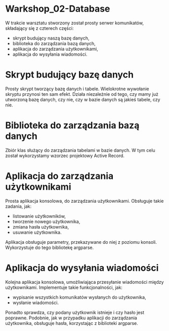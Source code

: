 # Warkshop_02-Database

W trakcie warsztatu stworzony został prosty serwer komunikatów, składający się z czterech części:

- skrypt budujący naszą bazę danych,
- biblioteka do zarządzania bazą danych,
- aplikacja do zarządzania użytkownikami,
- aplikacja do wysyłania wiadomości.

# Skrypt budujący bazę danych

Prosty skrypt tworzący bazę danych i tabele. Wielokrotne wywołanie skryptu przynosi ten sam efekt. Działa niezależnie od tego, czy mamy już utworzoną bazę danych, czy nie, czy w bazie danych są jakieś tabele, czy nie.

# Biblioteka do zarządzania bazą danych

Zbiór klas służący do zarządzania tabelami w bazie danych. W tym celu został wykorzystamy wzorzec projektowy Active Record.

# Aplikacja do zarządzania użytkownikami

Prosta aplikacja konsolowa, do zarządzania użytkownikami. Obsługuje takie zadania, jak:
- listowanie użytkowników,
- tworzenie nowego użytkownika,
- zmiana hasła użytkownika,
- usuwanie użytkownika.

Aplikacja obsługuje parametry, przekazywane do niej z poziomu konsoli. Wykorzystuje do tego bibliotekę argparse.

# Aplikacja do wysyłania wiadomości

Kolejna aplikacja konsolowa, umożliwiająca przesyłanie wiadomości między użytkownikami. Implementuje takie funkcjonalności, jak:
- wypisanie wszystkich komunikatów wysłanych do użytkownika,
- wysłanie wiadomości.

Ponadto sprawdza, czy podany użytkownik istnieje i czy hasło jest poprawne. Podobnie, jak w przypadku aplikacji do zarządzania użytkownika, obsługuje hasła, korzystając z biblioteki argparse.
